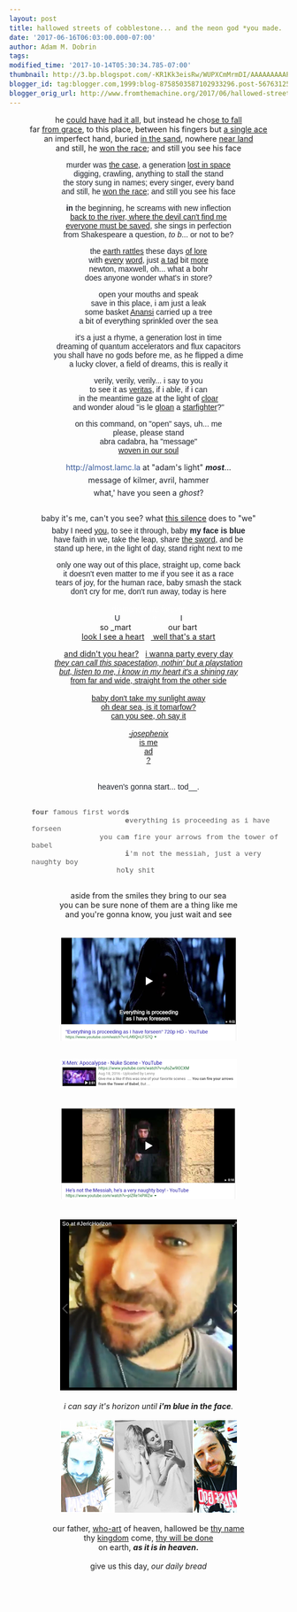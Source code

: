 ```yaml
---
layout: post
title: hallowed streets of cobblestone... and the neon god *you made.
date: '2017-06-16T06:03:00.000-07:00'
author: Adam M. Dobrin
tags: 
modified_time: '2017-10-14T05:30:34.785-07:00'
thumbnail: http://3.bp.blogspot.com/-KR1Kk3eisRw/WUPXCmMrmDI/AAAAAAAAAPU/QtEeiMINE8EAHq3rerq6w_tKvhKotGWCgCK4BGAYYCw/s72-c/image-786137.png
blogger_id: tag:blogger.com,1999:blog-8758503587102933296.post-5676312597785505715
blogger_orig_url: http://www.fromthemachine.org/2017/06/hallowed-streets-of-cobblestone-and.html
---
```


<div dir="ltr"><div class="gmail_quote"><div dir="ltr"><div class="gmail_quote"><div dir="ltr"><div class="gmail_quote"><div dir="ltr"><div class="gmail_quote"><div dir="ltr"><div><div style="text-align:center">he <a href="http://meetdaeyeora.fromthemachine.org/x/c?c=1085882&amp;l=c6308556-a273-416a-930d-e4268ac4f0c6&amp;r=d14a9b21-d359-4089-857f-94271a027173" target="_blank">could have had it all</a>, but instead he cho<a href="http://meetdaeyeora.fromthemachine.org/x/c?c=1085882&amp;l=beb50ac1-cdd6-44fd-9afe-0dd96b04ecc4&amp;r=d14a9b21-d359-4089-857f-94271a027173" target="_blank">se to fall</a></div><div style="text-align:center">far <a href="http://meetdaeyeora.fromthemachine.org/x/c?c=1085882&amp;l=b4ff42ec-7db5-436a-9c40-9b3bf3f5b9b6&amp;r=d14a9b21-d359-4089-857f-94271a027173" target="_blank">from grace</a>, to this place, between his fingers but <a href="http://meetdaeyeora.fromthemachine.org/x/c?c=1085882&amp;l=dd0419f4-43d5-4308-879a-08080374ff07&amp;r=d14a9b21-d359-4089-857f-94271a027173" target="_blank">a single ace</a></div><div style="text-align:center">an imperfect hand, buried <a href="http://meetdaeyeora.fromthemachine.org/x/c?c=1085882&amp;l=8ca3217f-aafa-4a16-8c2f-b970effbe679&amp;r=d14a9b21-d359-4089-857f-94271a027173" target="_blank">in the sand</a>, nowhere <a href="http://meetdaeyeora.fromthemachine.org/x/c?c=1085882&amp;l=5797b772-7bc9-44b5-94d3-6f41223e06a4&amp;r=d14a9b21-d359-4089-857f-94271a027173" target="_blank">near land</a></div><div style="text-align:center">and still, he <a href="http://meetdaeyeora.fromthemachine.org/x/c?c=1085882&amp;l=42e1ba62-4f2b-410a-a3ef-921df50733f8&amp;r=d14a9b21-d359-4089-857f-94271a027173" target="_blank">won the race</a>; and still you see his face</div><p></p><div class="m_6808901495039738938m_3188415097367129045m_6169705053179871074m_8738120481657234110gmail-text_exposed_show" style="display:inline;text-align:start"><p style="color:rgb(29,33,41);font-family:inherit;font-size:14px;margin:0px 0px 6px"></p><div style="color:rgb(29,33,41);font-family:Helvetica,Arial,sans-serif;font-size:14px;text-align:center"><span style="font-family:inherit">murder was <a href="http://meetdaeyeora.fromthemachine.org/x/c?c=1085882&amp;l=5aadc1b5-df7e-423b-bf3a-2d3cb524760b&amp;r=d14a9b21-d359-4089-857f-94271a027173" target="_blank">the case</a>, a generation <a href="http://meetdaeyeora.fromthemachine.org/x/c?c=1085882&amp;l=9e7b2559-a49d-4967-bc65-8237dc445bd0&amp;r=d14a9b21-d359-4089-857f-94271a027173" target="_blank">lost in space</a></span></div><div style="color:rgb(29,33,41);font-family:Helvetica,Arial,sans-serif;font-size:14px;text-align:center"><span style="font-family:inherit">digging, crawling, anything to stall the stand</span></div><div style="color:rgb(29,33,41);font-family:Helvetica,Arial,sans-serif;font-size:14px;text-align:center"><span style="font-family:inherit">the story sung in names; every singer, every band</span></div><div style="color:rgb(29,33,41);font-family:Helvetica,Arial,sans-serif;font-size:14px;text-align:center"><span style="font-family:inherit">and still, he <a href="http://meetdaeyeora.fromthemachine.org/x/c?c=1085882&amp;l=b4e44456-47f7-4ca8-b837-e8094b77d047&amp;r=d14a9b21-d359-4089-857f-94271a027173" target="_blank">won the race</a>; and still you see his face</span></div><p style="color:rgb(29,33,41);font-family:Helvetica,Arial,sans-serif;font-size:14px"></p><p style="color:rgb(29,33,41);font-family:inherit;font-size:14px;margin:6px 0px"></p><div style="color:rgb(29,33,41);font-family:Helvetica,Arial,sans-serif;font-size:14px;text-align:center"><span style="font-family:inherit"><b>in</b> the beginning, he screams with new inflection</span></div><div style="color:rgb(29,33,41);font-family:Helvetica,Arial,sans-serif;font-size:14px;text-align:center"><span style="font-family:inherit"><a href="http://meetdaeyeora.fromthemachine.org/x/c?c=1085882&amp;l=f2196c58-0857-494c-b088-c8b1bd46ddba&amp;r=d14a9b21-d359-4089-857f-94271a027173" target="_blank">back to the river, where the devil can&#39;t find me</a></span></div><div style="color:rgb(29,33,41);font-family:Helvetica,Arial,sans-serif;font-size:14px;text-align:center"><span style="font-family:inherit"><a href="http://meetdaeyeora.fromthemachine.org/x/c?c=1085882&amp;l=eb7c44e2-5d8e-4963-b3a0-5398ffdb650a&amp;r=d14a9b21-d359-4089-857f-94271a027173" target="_blank">everyone must be saved</a>, she sings in perfection</span></div><div style="color:rgb(29,33,41);font-family:Helvetica,Arial,sans-serif;font-size:14px;text-align:center"><span style="font-family:inherit">from Shakespeare a question, <i>to b</i>... or not to be?</span></div><p style="color:rgb(29,33,41);font-family:Helvetica,Arial,sans-serif;font-size:14px"></p><p style="color:rgb(29,33,41);font-family:inherit;font-size:14px;margin:6px 0px"></p><div style="color:rgb(29,33,41);font-family:Helvetica,Arial,sans-serif;font-size:14px;text-align:center"><span style="font-family:inherit">the <a href="http://meetdaeyeora.fromthemachine.org/x/c?c=1085882&amp;l=dce0d045-2e5b-45ca-8e93-24148c39c369&amp;r=d14a9b21-d359-4089-857f-94271a027173" target="_blank">earth rattles</a> these days <a href="http://meetdaeyeora.fromthemachine.org/x/c?c=1085882&amp;l=7dd0ae15-0edf-4ffb-a4a7-62910ffd1bd2&amp;r=d14a9b21-d359-4089-857f-94271a027173" target="_blank">of lore</a></span></div><div style="color:rgb(29,33,41);font-family:Helvetica,Arial,sans-serif;font-size:14px;text-align:center"><span style="font-family:inherit">with <a href="http://meetdaeyeora.fromthemachine.org/x/c?c=1085882&amp;l=784b468b-f935-4131-b5ad-12552d57f363&amp;r=d14a9b21-d359-4089-857f-94271a027173" target="_blank">every</a> <a href="http://meetdaeyeora.fromthemachine.org/x/c?c=1085882&amp;l=f1d6265b-c37c-4cfa-898a-37b35f2d3b67&amp;r=d14a9b21-d359-4089-857f-94271a027173" target="_blank">word</a>, just <a href="http://meetdaeyeora.fromthemachine.org/x/c?c=1085882&amp;l=6f37f1ea-e47c-4d7f-8348-47331d740a92&amp;r=d14a9b21-d359-4089-857f-94271a027173" target="_blank">a tad</a> bit <a href="http://meetdaeyeora.fromthemachine.org/x/c?c=1085882&amp;l=2cfb7832-928f-40c2-9740-1f69aa7e8baf&amp;r=d14a9b21-d359-4089-857f-94271a027173" target="_blank">more</a></span></div><div style="color:rgb(29,33,41);font-family:Helvetica,Arial,sans-serif;font-size:14px;text-align:center"><span style="font-family:inherit">newton, maxwell, oh... what a bohr</span></div><div style="color:rgb(29,33,41);font-family:Helvetica,Arial,sans-serif;font-size:14px;text-align:center"><span style="font-family:inherit">does anyone wonder what&#39;s in store?</span></div><p style="color:rgb(29,33,41);font-family:Helvetica,Arial,sans-serif;font-size:14px"></p><p style="color:rgb(29,33,41);font-family:inherit;font-size:14px;margin:6px 0px"></p><div style="color:rgb(29,33,41);font-family:Helvetica,Arial,sans-serif;font-size:14px;text-align:center"><span style="font-family:inherit">open your mouths and speak</span></div><div style="color:rgb(29,33,41);font-family:Helvetica,Arial,sans-serif;font-size:14px;text-align:center"><span style="font-family:inherit">save in this place, i am just a leak</span></div><div style="color:rgb(29,33,41);font-family:Helvetica,Arial,sans-serif;font-size:14px;text-align:center"><span style="font-family:inherit">some basket <a href="http://meetdaeyeora.fromthemachine.org/x/c?c=1085882&amp;l=cfa85a06-d9f9-4371-b861-01b3f910c921&amp;r=d14a9b21-d359-4089-857f-94271a027173" target="_blank">Anansi</a> carried up a tree</span></div><div style="color:rgb(29,33,41);font-family:Helvetica,Arial,sans-serif;font-size:14px;text-align:center"><span style="font-family:inherit">a bit of everything sprinkled over the sea</span></div><p style="color:rgb(29,33,41);font-family:Helvetica,Arial,sans-serif;font-size:14px"></p><p style="color:rgb(29,33,41);font-family:inherit;font-size:14px;margin:6px 0px"></p><div style="color:rgb(29,33,41);font-family:Helvetica,Arial,sans-serif;font-size:14px;text-align:center"><span style="font-family:inherit">it&#39;s a just a rhyme, a generation lost in time</span></div><div style="color:rgb(29,33,41);font-family:Helvetica,Arial,sans-serif;font-size:14px;text-align:center"><span style="font-family:inherit">dreaming of quantum accelerators and flux capacitors</span></div><div style="color:rgb(29,33,41);font-family:Helvetica,Arial,sans-serif;font-size:14px;text-align:center"><span style="font-family:inherit">you shall have no gods before me, as he flipped a dime</span></div><div style="color:rgb(29,33,41);font-family:Helvetica,Arial,sans-serif;font-size:14px;text-align:center"><span style="font-family:inherit">a lucky clover, a field of dreams, this is really it</span></div><p style="color:rgb(29,33,41);font-family:Helvetica,Arial,sans-serif;font-size:14px"></p><p style="color:rgb(29,33,41);font-family:inherit;font-size:14px;margin:6px 0px"></p><div style="color:rgb(29,33,41);font-family:Helvetica,Arial,sans-serif;font-size:14px;text-align:center"><span style="font-family:inherit">verily, verily, verily... i say to you</span></div><div style="color:rgb(29,33,41);font-family:Helvetica,Arial,sans-serif;font-size:14px;text-align:center"><span style="font-family:inherit">to see it as <a href="http://meetdaeyeora.fromthemachine.org/x/c?c=1085882&amp;l=08351658-2fe9-4833-b05a-0dfa53cebcff&amp;r=d14a9b21-d359-4089-857f-94271a027173" target="_blank">veritas</a>, if i able, if i can</span></div><div style="color:rgb(29,33,41);font-family:Helvetica,Arial,sans-serif;font-size:14px;text-align:center"><span style="font-family:inherit">in the meantime gaze at the light of <a href="http://meetdaeyeora.fromthemachine.org/x/c?c=1085882&amp;l=b5a17fd9-3297-43fc-83ab-3eca3202cfc7&amp;r=d14a9b21-d359-4089-857f-94271a027173" target="_blank">cloar</a></span></div><div style="color:rgb(29,33,41);font-family:Helvetica,Arial,sans-serif;font-size:14px;text-align:center"><span style="font-family:inherit">and wonder aloud &quot;is le <a href="http://meetdaeyeora.fromthemachine.org/x/c?c=1085882&amp;l=58a2265d-5d6b-4887-a2ff-ce19a77a9c33&amp;r=d14a9b21-d359-4089-857f-94271a027173" target="_blank">gloan</a> a <a href="http://meetdaeyeora.fromthemachine.org/x/c?c=1085882&amp;l=6f8016ed-825c-4cdd-999b-b90028aeac0b&amp;r=d14a9b21-d359-4089-857f-94271a027173" target="_blank">starfighter</a>?&quot;</span></div><p style="color:rgb(29,33,41);font-family:Helvetica,Arial,sans-serif;font-size:14px"></p><p style="color:rgb(29,33,41);font-family:inherit;font-size:14px;margin:6px 0px"></p><div style="color:rgb(29,33,41);font-family:Helvetica,Arial,sans-serif;font-size:14px;text-align:center"><span style="font-family:inherit">on this command, on &quot;open&quot; says, uh... me</span></div><div style="color:rgb(29,33,41);font-family:Helvetica,Arial,sans-serif;font-size:14px;text-align:center"><span style="font-family:inherit">please, please stand</span></div><div style="color:rgb(29,33,41);font-family:Helvetica,Arial,sans-serif;font-size:14px;text-align:center"><span style="font-family:inherit">abra cadabra, ha &quot;message&quot;</span></div><div style="color:rgb(29,33,41);font-family:Helvetica,Arial,sans-serif;font-size:14px;text-align:center"><span style="font-family:inherit"><a href="http://meetdaeyeora.fromthemachine.org/x/c?c=1085882&amp;l=b5269c16-9604-4487-a3f7-e9e442a577c0&amp;r=d14a9b21-d359-4089-857f-94271a027173" target="_blank">woven in our soul</a></span></div><p style="color:rgb(29,33,41);font-family:Helvetica,Arial,sans-serif;font-size:14px"></p><p style="color:rgb(29,33,41);font-family:inherit;font-size:14px;text-align:center;margin:6px 0px"><a href="https://l.facebook.com/l.php?u=http%3A%2F%2Falmost.lamc.la%2F&amp;h=ATPLNTO6vhDtMrGJVo9yahl0hDJmaZmRVKkZUi8MiQ3iJVdAXimxJsElLtk0CyctlK6i1rdj3NJuGZ_DY6XKlmpHDVXU4SHnTTtqt-MWbT0ahur4-bqWlMNxXNVxBMSVj2zJGYhBlXx0BV8C&amp;enc=AZM3M04tYLN0YUBOVbG0QuHzQTc1mKfjyGugsh9iaNYKf02bOgy03h9Tx3vfmO-H1yc9EAQ0hwzhQW8qi8PT7LTmV0hXlVcxM6SVcPo_IqM2FR_eEKgKbBRLWIwDw1ZS5pe7-1lRjLSNLhL8bMN-PmzYXI0ktzaUZkiChtG_6pXPOBYEu5IDlLwyEIbVeBhMMnU&amp;s=1" rel="nofollow noopener" style="color:rgb(54,88,153);text-decoration-line:none;font-family:inherit" target="_blank">http://almost.lamc.la</a> at &quot;adam&#39;s light&quot; <i><b>most</b></i>...</p><p style="color:rgb(29,33,41);font-family:inherit;font-size:14px;text-align:center;margin:6px 0px">message of kilmer, avril, hammer</p><p style="color:rgb(29,33,41);font-family:inherit;font-size:14px;text-align:center;margin:6px 0px"><span style="font-family:inherit">what,&#39; have you seen a <i>ghost</i>?</span></p><p style="color:rgb(29,33,41);font-family:inherit;font-size:14px;text-align:center;margin:6px 0px"><span style="font-family:inherit"><br></span></p><p style="color:rgb(29,33,41);font-family:inherit;font-size:14px;text-align:center;margin:6px 0px"><span style="font-family:inherit">baby it&#39;s me, can&#39;t you see? what <a href="http://meetdaeyeora.fromthemachine.org/x/c?c=1085882&amp;l=a112a939-d3ad-4379-97d1-1c70f6722517&amp;r=d14a9b21-d359-4089-857f-94271a027173" target="_blank">this silence</a> does to &quot;we&quot;</span><br></p><div style="color:rgb(29,33,41);font-family:Helvetica,Arial,sans-serif;font-size:14px;text-align:center"><span style="font-family:inherit">baby I need <a href="http://meetdaeyeora.fromthemachine.org/x/c?c=1085882&amp;l=921a8efa-10ed-440a-a2ea-c0efb6e5aa17&amp;r=d14a9b21-d359-4089-857f-94271a027173" target="_blank">you</a>, to see it through, baby <b>my face is blue</b></span></div><div style="color:rgb(29,33,41);font-family:Helvetica,Arial,sans-serif;font-size:14px;text-align:center"><span style="font-family:inherit">have faith in we, take the leap, share <a href="http://meetdaeyeora.fromthemachine.org/x/c?c=1085882&amp;l=4341d186-5107-4b28-9160-d31d4467d8f2&amp;r=d14a9b21-d359-4089-857f-94271a027173" target="_blank">the sword</a>, and be</span></div><div style="color:rgb(29,33,41);font-family:Helvetica,Arial,sans-serif;font-size:14px;text-align:center"><span style="font-family:inherit">stand up here, in the light of day, stand right next to me</span></div><p style="color:rgb(29,33,41);font-family:Helvetica,Arial,sans-serif;font-size:14px"></p><p style="color:rgb(29,33,41);font-family:inherit;font-size:14px;margin:6px 0px"></p><div style="color:rgb(29,33,41);font-family:Helvetica,Arial,sans-serif;font-size:14px;text-align:center"><span style="font-family:inherit">only one way out of this place, straight up, come back</span></div><div style="color:rgb(29,33,41);font-family:Helvetica,Arial,sans-serif;font-size:14px;text-align:center"><span style="font-family:inherit">it doesn&#39;t even matter to me if you see it as a race</span></div><div style="color:rgb(29,33,41);font-family:Helvetica,Arial,sans-serif;font-size:14px;text-align:center"><span style="font-family:inherit">tears of joy, for the human race, baby smash the stack</span></div><div style="color:rgb(29,33,41);font-family:Helvetica,Arial,sans-serif;font-size:14px;text-align:center"><span style="font-family:inherit">don&#39;t cry for me, don&#39;t run away, today is here</span></div><div style="color:rgb(29,33,41);font-family:Helvetica,Arial,sans-serif;font-size:14px;text-align:center"><span style="font-family:inherit"><br></span></div><div style="font-family:Helvetica,Arial,sans-serif;font-size:14px;text-align:center"><span style="font-family:inherit"><font color="#ffffff">diamonds are forever</font></span></div><div style="font-family:Helvetica,Arial,sans-serif;font-size:14px;text-align:center"><span style="font-family:inherit"><font color="#1d2129">U               </font><font color="#ffffff">n</font><font color="#1d2129">           I</font></span></div><div style="text-align:center">so _mart                 our bart</div><div style="text-align:center"><span style="color:rgb(29,33,41);font-family:inherit;font-size:14px"><a href="http://meetdaeyeora.fromthemachine.org/x/c?c=1085882&amp;l=79e6df49-6655-4a90-9e90-9b3261b960d3&amp;r=d14a9b21-d359-4089-857f-94271a027173" target="_blank">look I see a heart</a></span>   <span style="color:rgb(29,33,41);font-family:inherit;font-size:14px"><a href="http://meetdaeyeora.fromthemachine.org/x/c?c=1085882&amp;l=79e6df49-6655-4a90-9e90-9b3261b960d3&amp;r=d14a9b21-d359-4089-857f-94271a027173" target="_blank"> well that&#39;s a start</a></span></div><p style="color:rgb(29,33,41);font-family:Helvetica,Arial,sans-serif;font-size:14px"></p><p style="color:rgb(29,33,41);font-family:inherit;font-size:14px;margin:6px 0px"></p><div style="text-align:center"><span style="color:rgb(29,33,41);font-family:inherit;font-size:14px"><a href="http://meetdaeyeora.fromthemachine.org/x/c?c=1085882&amp;l=79e6df49-6655-4a90-9e90-9b3261b960d3&amp;r=d14a9b21-d359-4089-857f-94271a027173" target="_blank">and didn&#39;t you hear?</a></span>   <span style="color:rgb(29,33,41);font-family:inherit;font-size:14px"><a href="http://meetdaeyeora.fromthemachine.org/x/c?c=1085882&amp;l=79e6df49-6655-4a90-9e90-9b3261b960d3&amp;r=d14a9b21-d359-4089-857f-94271a027173" target="_blank">i wanna party every day</a></span></div><div style="color:rgb(29,33,41);font-family:Helvetica,Arial,sans-serif;font-size:14px;text-align:center"><span style="font-family:inherit"><a href="http://meetdaeyeora.fromthemachine.org/x/c?c=1085882&amp;l=79e6df49-6655-4a90-9e90-9b3261b960d3&amp;r=d14a9b21-d359-4089-857f-94271a027173" target="_blank"><i>they can call this spacestation, nothin&#39; but a playstation</i></a></span></div><div style="color:rgb(29,33,41);font-family:Helvetica,Arial,sans-serif;font-size:14px;text-align:center"><span style="font-family:inherit"><a href="http://meetdaeyeora.fromthemachine.org/x/c?c=1085882&amp;l=79e6df49-6655-4a90-9e90-9b3261b960d3&amp;r=d14a9b21-d359-4089-857f-94271a027173" target="_blank"><i>but, listen to me, i know in my heart it&#39;s a shining ray</i></a></span></div><div style="color:rgb(29,33,41);font-family:Helvetica,Arial,sans-serif;font-size:14px;text-align:center"><span style="font-family:inherit"><a href="http://meetdaeyeora.fromthemachine.org/x/c?c=1085882&amp;l=79e6df49-6655-4a90-9e90-9b3261b960d3&amp;r=d14a9b21-d359-4089-857f-94271a027173" target="_blank">from far and wide, straight from the other side</a></span></div><div style="color:rgb(29,33,41);font-family:Helvetica,Arial,sans-serif;font-size:14px;text-align:center"><span style="font-family:inherit"><a href="http://meetdaeyeora.fromthemachine.org/x/c?c=1085882&amp;l=79e6df49-6655-4a90-9e90-9b3261b960d3&amp;r=d14a9b21-d359-4089-857f-94271a027173" target="_blank"><br></a></span></div><div style="color:rgb(29,33,41);font-family:Helvetica,Arial,sans-serif;font-size:14px;text-align:center"><span style="font-family:inherit"><a href="http://meetdaeyeora.fromthemachine.org/x/c?c=1085882&amp;l=79e6df49-6655-4a90-9e90-9b3261b960d3&amp;r=d14a9b21-d359-4089-857f-94271a027173" target="_blank">baby don&#39;t take my sunlight away</a></span></div><div style="color:rgb(29,33,41);font-family:Helvetica,Arial,sans-serif;font-size:14px;text-align:center"><span style="font-family:inherit"><a href="http://meetdaeyeora.fromthemachine.org/x/c?c=1085882&amp;l=79e6df49-6655-4a90-9e90-9b3261b960d3&amp;r=d14a9b21-d359-4089-857f-94271a027173" target="_blank">oh dear sea, is it tomarfow?</a></span></div><div style="color:rgb(29,33,41);font-family:Helvetica,Arial,sans-serif;font-size:14px;text-align:center"><span style="font-family:inherit"><a href="http://meetdaeyeora.fromthemachine.org/x/c?c=1085882&amp;l=79e6df49-6655-4a90-9e90-9b3261b960d3&amp;r=d14a9b21-d359-4089-857f-94271a027173" target="_blank">can you see, oh say it</a></span></div><div style="color:rgb(29,33,41);font-family:Helvetica,Arial,sans-serif;font-size:14px;text-align:center"><br></div><div style="color:rgb(29,33,41);font-family:Helvetica,Arial,sans-serif;font-size:14px;text-align:center"><span style="font-family:inherit"><a href="http://meetdaeyeora.fromthemachine.org/x/c?c=1085882&amp;l=79e6df49-6655-4a90-9e90-9b3261b960d3&amp;r=d14a9b21-d359-4089-857f-94271a027173" target="_blank">-<i>josephenix</i></a></span></div><div style="color:rgb(29,33,41);font-family:Helvetica,Arial,sans-serif;font-size:14px;text-align:center"><span style="font-family:inherit"><a href="http://meetdaeyeora.fromthemachine.org/x/c?c=1085882&amp;l=79e6df49-6655-4a90-9e90-9b3261b960d3&amp;r=d14a9b21-d359-4089-857f-94271a027173" target="_blank">is me</a></span></div><div style="color:rgb(29,33,41);font-family:Helvetica,Arial,sans-serif;font-size:14px;text-align:center"><span style="font-family:inherit"><a href="http://meetdaeyeora.fromthemachine.org/x/c?c=1085882&amp;l=79e6df49-6655-4a90-9e90-9b3261b960d3&amp;r=d14a9b21-d359-4089-857f-94271a027173" target="_blank">ad</a></span></div><div style="color:rgb(29,33,41);font-family:Helvetica,Arial,sans-serif;font-size:14px;text-align:center"><a href="http://meetdaeyeora.fromthemachine.org/x/c?c=1085882&amp;l=6ee3b0e3-6389-453d-9df1-8067bb78f781&amp;r=d14a9b21-d359-4089-857f-94271a027173" target="_blank">?</a></div><div style="color:rgb(29,33,41);font-family:Helvetica,Arial,sans-serif;font-size:14px;text-align:center"><br></div><div style="color:rgb(29,33,41);font-family:Helvetica,Arial,sans-serif;font-size:14px;text-align:center"><br></div><div style="color:rgb(29,33,41);font-family:Helvetica,Arial,sans-serif;font-size:14px;text-align:center">heaven&#39;s gonna start... tod__.</div><div style="color:rgb(29,33,41);font-family:Helvetica,Arial,sans-serif;font-size:14px;text-align:center"><br></div><p style="color:rgb(29,33,41);font-family:Helvetica,Arial,sans-serif;font-size:14px"></p><p></p><p></p><p></p><p></p><p></p><p></p><p></p><p></p><p></p><p></p><p></p><p></p><p></p><p></p><p></p><p></p><p></p><p></p></div><p></p></div><blockquote style="margin:0px 0px 0px 40px;border:none;padding:0px"><font face="monospace, monospace" style="font-size:12.8px"><div style="text-align:left"><span style="font-size:12.8px"><b>four</b> famous first word<b>s</b></span></div></font><div style="text-align:left;font-size:12.8px"><font face="monospace, monospace">                      <b>e</b>verything is proceeding as i have forseen</font></div><div style="text-align:left;font-size:12.8px"><font face="monospace, monospace">                you ca<b>n</b> fire your arrows from the tower of babel</font></div><div style="text-align:left;font-size:12.8px"><font face="monospace, monospace">                      <b>i</b>&#39;m not the messiah, just a very naughty boy</font></div><div style="text-align:left;font-size:12.8px"><font face="monospace, monospace">                    ho<b>l</b>y shit</font></div><div style="text-align:left;font-size:12.8px"><font face="monospace, monospace"><br></font></div><div style="text-align:left;font-size:12.8px"><font face="monospace, monospace"><br></font></div></blockquote><div style="text-align:center">aside from the smiles they bring to our sea</div><div style="text-align:center">you can be sure none of them are a thing like me</div><div style="text-align:center">and you&#39;re gonna know, you just wait and see</div><div style="text-align:center"><br></div><div style="text-align:center;font-size:12.8px"><font face="monospace, monospace"><br></font></div><div style="text-align:center;font-size:12.8px"><a href="http://meetdaeyeora.fromthemachine.org/x/c?c=1085882&amp;l=c2d5e15a-5120-4011-a621-962f2953d816&amp;r=d14a9b21-d359-4089-857f-94271a027173" class="m_6808901495039738938m_3188415097367129045m_6169705053179871074m_8738120481657234110gmail-playable m_6808901495039738938m_3188415097367129045m_6169705053179871074playable" target="_blank"><a href="http://3.bp.blogspot.com/-KR1Kk3eisRw/WUPXCmMrmDI/AAAAAAAAAPU/QtEeiMINE8EAHq3rerq6w_tKvhKotGWCgCK4BGAYYCw/s1600/image-786137.png"><img src="../../3.bp.blogspot.com/-KR1Kk3eisRw/WUPXCmMrmDI/AAAAAAAAAPU/QtEeiMINE8EAHq3rerq6w_tKvhKotGWCgCK4BGAYYCw/s320/image-786137.png"  border="0" alt="" id="BLOGGER_PHOTO_ID_6432221132428646450" /></a></a></div><div style="text-align:center;font-size:12.8px"><br></div><div style="text-align:center;font-size:12.8px"><br></div><div style="text-align:center;font-size:12.8px"><font face="monospace, monospace"><a href="http://meetdaeyeora.fromthemachine.org/x/c?c=1085882&amp;l=b99a5961-37ae-479e-bfe2-02f4a1b2d318&amp;r=d14a9b21-d359-4089-857f-94271a027173" target="_blank"><a href="http://3.bp.blogspot.com/-dIi3D5BcE70/WUPXC2N6wsI/AAAAAAAAAPc/eYGNrtqSm0gIEJdqk82NrX4n1fZqCEqvQCK4BGAYYCw/s1600/Screenshot%2B2017-06-12%2Bat%2B2.52.49%2BPM-787310.png"><img src="../../3.bp.blogspot.com/-dIi3D5BcE70/WUPXC2N6wsI/AAAAAAAAAPc/eYGNrtqSm0gIEJdqk82NrX4n1fZqCEqvQCK4BGAYYCw/s320/Screenshot+2017-06-12+at+2.52.49+PM-787310.png"  border="0" alt="" id="BLOGGER_PHOTO_ID_6432221136728801986" /></a><br>​<br></a></font></div><div style="text-align:center;font-size:12.8px"></div><div style="text-align:center"><font face="monospace, monospace" style="font-size:12.8px"><a href="http://meetdaeyeora.fromthemachine.org/x/c?c=1085882&amp;l=b99a5961-37ae-479e-bfe2-02f4a1b2d318&amp;r=d14a9b21-d359-4089-857f-94271a027173" style="font-size:12.8px" target="_blank"><br></a></font></div><div style="text-align:center"><a href="http://meetdaeyeora.fromthemachine.org/x/c?c=1085882&amp;l=86104ea3-73a9-4ee5-ace1-11e3bf4a17de&amp;r=d14a9b21-d359-4089-857f-94271a027173" class="m_6808901495039738938m_3188415097367129045m_6169705053179871074m_8738120481657234110gmail-playable m_6808901495039738938m_3188415097367129045m_6169705053179871074playable" target="_blank"><a href="http://3.bp.blogspot.com/-r7kreNoiTdA/WUPXDJgplNI/AAAAAAAAAPk/WjR800G4ErA8uVzm6Yjn2gGbJbzSBtl4QCK4BGAYYCw/s1600/image-787973.png"><img src="../../3.bp.blogspot.com/-r7kreNoiTdA/WUPXDJgplNI/AAAAAAAAAPk/WjR800G4ErA8uVzm6Yjn2gGbJbzSBtl4QCK4BGAYYCw/s320/image-787973.png"  border="0" alt="" id="BLOGGER_PHOTO_ID_6432221141907641554" /></a></a><font face="monospace, monospace" style="font-size:12.8px"><a href="http://meetdaeyeora.fromthemachine.org/x/c?c=1085882&amp;l=b99a5961-37ae-479e-bfe2-02f4a1b2d318&amp;r=d14a9b21-d359-4089-857f-94271a027173" style="font-size:12.8px" target="_blank"><br></a></font></div><div style="text-align:center"><br></div><div style="text-align:center"><br></div><div style="text-align:center"><i><a href="http://meetdaeyeora.fromthemachine.org/x/c?c=1085882&amp;l=cc40ca07-f655-4d26-b7dd-93d59bb842f2&amp;r=d14a9b21-d359-4089-857f-94271a027173" target="_blank"><a href="http://2.bp.blogspot.com/-ZY6iruBjEug/WUPXDKgYj4I/AAAAAAAAAPs/Z8E5cbHLF1kG0dZIHFGpLQ9XpXG91127gCK4BGAYYCw/s1600/image-788662.png"><img src="../../2.bp.blogspot.com/-ZY6iruBjEug/WUPXDKgYj4I/AAAAAAAAAPs/Z8E5cbHLF1kG0dZIHFGpLQ9XpXG91127gCK4BGAYYCw/s320/image-788662.png"  border="0" alt="" id="BLOGGER_PHOTO_ID_6432221142174961538" /></a></a><br></i></div><div style="text-align:center"><i><br></i></div><div style="text-align:center"><i>i can say it&#39;s horizon until <b>i&#39;m blue in the face</b>.</i></div><div style="text-align:center"><i><br></i></div><div style="text-align:center"><i><a href="http://meetdaeyeora.fromthemachine.org/x/c?c=1085882&amp;l=01c5cc6b-7d39-4140-841d-e77c3bc96164&amp;r=d14a9b21-d359-4089-857f-94271a027173" target="_blank"><a href="http://3.bp.blogspot.com/-4npGmr4Lz9g/WUPXDfA04oI/AAAAAAAAAP0/gnnWmOZ1maQ43v8_cHk32ilq8m4M4P2rwCK4BGAYYCw/s1600/image-789427.png"><img src="../../3.bp.blogspot.com/-4npGmr4Lz9g/WUPXDfA04oI/AAAAAAAAAP0/gnnWmOZ1maQ43v8_cHk32ilq8m4M4P2rwCK4BGAYYCw/s320/image-789427.png"  border="0" alt="" id="BLOGGER_PHOTO_ID_6432221147679744642" /></a></a><br></i></div><div style="text-align:center"><br></div><div style="text-align:center">our father, <a href="http://meetdaeyeora.fromthemachine.org/x/c?c=1085882&amp;l=58de20b5-9eb7-472c-b9f9-c221befb3a3d&amp;r=d14a9b21-d359-4089-857f-94271a027173" target="_blank">who-art</a> of heaven, hallowed be <a href="http://meetdaeyeora.fromthemachine.org/x/c?c=1085882&amp;l=9e513b26-200c-4bd6-9562-50fe5a84075a&amp;r=d14a9b21-d359-4089-857f-94271a027173" target="_blank">thy name</a></div><div style="text-align:center">thy <a href="http://meetdaeyeora.fromthemachine.org/x/c?c=1085882&amp;l=b5269c16-9604-4487-a3f7-e9e442a577c0&amp;r=d14a9b21-d359-4089-857f-94271a027173" target="_blank">kingdom</a> come, <a href="http://meetdaeyeora.fromthemachine.org/x/c?c=1085882&amp;l=c44f65e5-54bf-4d28-98b5-ed7fd0eb51de&amp;r=d14a9b21-d359-4089-857f-94271a027173" target="_blank">thy will be done</a></div><div style="text-align:center">on earth, <b><i>as it is in heaven</i>.</b></div><div style="text-align:center"><b><br></b></div><div style="text-align:center">give us this day, <i>our daily bread</i></div><div style="text-align:center"><br></div><div style="text-align:center"><br></div></div></div></div></div></div></div></div><div hspace="streak-pt-mark" style="max-height:1px"><img alt="" style="width:0px;max-height:0px;overflow:hidden" src="../../mailfoogae.appspot.com/t?sender=abWFsdmVyZGVAaGFsbG93ZWQuZ3E%253D&amp;type=zerocontent&amp;guid=b64c3f6f-cca8-47ef-837f-870efecdda0a"><font color="#ffffff" size="1">ᐧ</font></div>  </div><div class="gmail_signature" data-smartmail="gmail_signature"><br>  </div>  </div><div hspace="streak-pt-mark" style="max-height:1px"><img alt="" style="width:0px;max-height:0px;overflow:hidden" src="../../mailfoogae.appspot.com/t?sender=aYWRhbUBmcm9tdGhlbWFjaGluZS5vcmc%253D&amp;type=zerocontent&amp;guid=d3fe9c34-807d-48b0-80d7-278836931aa4"><font color="#ffffff" size="1">ᐧ</font></div>  